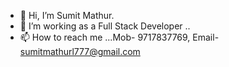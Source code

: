 - 👋 Hi, I’m Sumit Mathur.
- 💞️ I’m working as a Full Stack Developer ..
- 📫 How to reach me ...Mob- 9717837769, Email- sumitmathurl777@gmail.com

<!---
Mathur777/Mathur777 is a ✨ special ✨ repository because its `README.md` (this file) appears on your GitHub profile.
You can click the Preview link to take a look at your changes.
--->
